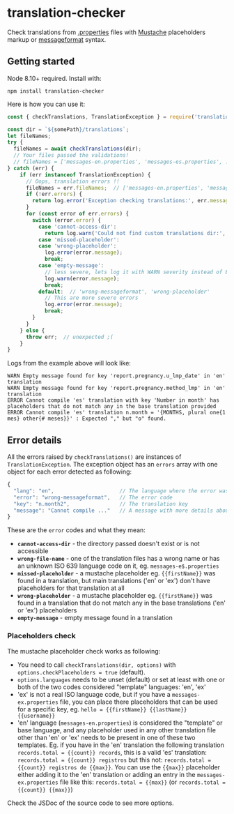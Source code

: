 # translation-checker

Check translations from [.properties](https://en.wikipedia.org/wiki/.properties)
files with [Mustache](http://mustache.github.io/) placeholders markup
or [messageformat](https://messageformat.github.io/messageformat/) syntax.

## Getting started

Node 8.10+ required. Install with:

    npm install translation-checker

Here is how you can use it:

```js
const { checkTranslations, TranslationException } = require('translation-checker');

const dir = `${somePath}/translations`;
let fileNames;
try {
  fileNames = await checkTranslations(dir);
  // Your files passed the validations!
  // fileNames = ['messages-en.properties', 'messages-es.properties', ...]
} catch (err) {
    if (err instanceof TranslationException) {
      // Oops, translation errors !!
      fileNames = err.fileNames;  // ['messages-en.properties', 'messages-es.properties', ...]
      if (!err.errors) {
        return log.error('Exception checking translations:', err.message);
      }
      for (const error of err.errors) {
        switch (error.error) {
          case 'cannot-access-dir':
            return log.warn('Could not find custom translations dir:', dir);
          case 'missed-placeholder':
          case 'wrong-placeholder':
            log.error(error.message);
            break;
          case 'empty-message':
            // less severe, lets log it with WARN severity instead of ERROR
            log.warn(error.message);
            break;
          default:  // 'wrong-messageformat', 'wrong-placeholder'
            // This are more severe errors
            log.error(error.message);
            break;
        }
      }
    } else {
      throw err;  // unexpected ;(
    }
}
```

Logs from the example above will look like:

```
WARN Empty message found for key 'report.pregnancy.u_lmp_date' in 'en' translation 
WARN Empty message found for key 'report.pregnancy.method_lmp' in 'en' translation 
ERROR Cannot compile 'es' translation with key 'Number in month' has placeholders that do not match any in the base translation provided 
ERROR Cannot compile 'es' translation n.month = '{MONTHS, plural one{1 mes} other{# meses}}' : Expected "," but "o" found.
```

## Error details

All the errors raised by `checkTranslations()` are instances of `TranslationException`. The exception
object has an `errors` array with one object for each error detected as following:

```javascript
{
  "lang": "en",                     // The language where the error was found
  "error": "wrong-messageformat",   // The error code
  "key": "n.month2",                // The translation key
  "message": "Cannot compile ..."   // A message with more details about the error
}
```

These are the `error` codes and what they mean:

 - **`cannot-access-dir`** - the directory passed doesn't exist or is not accessible
 - **`wrong-file-name`** - one of the translation files has a wrong name or has
   an unknown ISO 639 language code on it, eg. `messages-e$.properties`
 - **`missed-placeholder`** - a mustache placeholder eg. `{{firstName}}` was found
   in a translation, but main translations ('en' or 'ex') don't have
   placeholders for that translation at all
 - **`wrong-placeholder`** - a mustache placeholder eg. `{{firstName}}` was found
   in a translation that do not match any in the base translations ('en' or 'ex')
   placeholders
 - **`empty-message`** - empty message found in a translation

### Placeholders check

The mustache placeholder check works as following:

 - You need to call `checkTranslations(dir, options)` with
   `options.checkPlaceholders = true` (default).
 - `options.languages` needs to be unset (default) or set at least with
   one or both of the two codes considered "template" languages: 'en', 'ex'
 - 'ex' is not a real ISO language code, but if you have a
   `messages-ex.properties` file, you can place there placeholders
   that can be used for a specific key,
   eg. `hello = {{firstName}} {{lastName}} {{username}}`
 - 'en' language (`messages-en.properties`) is considered the "template"
   or base language, and any placeholder used in any other translation
   file other than 'en' or 'ex' needs to be present in one of these
   two templates. Eg. if you have in the 'en' translation the following
   translation `records.total = {{count}} records`, this is a valid 'es'
   translation: `records.total = {{count}} registros` but this not:
   `records.total = {{count}} registros de {{max}}`. You can use the
   `{{max}}` placeholder either adding it to the 'en' translation or
   adding an entry in the `messages-ex.properties` file like this:
   `records.total = {{max}}` (or `records.total = {{count}} {{max}}`)

Check the JSDoc of the source code to see more options.
